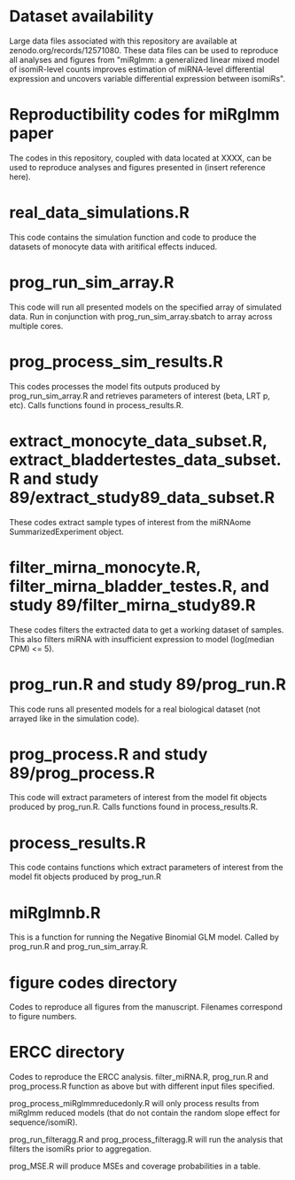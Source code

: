 # Dataset availability

Large data files associated with this repository are available at zenodo.org/records/12571080. These data files can be used to reproduce all analyses and figures from "miRglmm: a generalized linear mixed model of isomiR-level counts improves estimation of miRNA-level differential expression and uncovers variable differential expression between isomiRs".

# Reproductibility codes for miRglmm paper

The codes in this repository, coupled with data located at XXXX, can be used to reproduce analyses and figures presented in (insert reference here).

# real_data_simulations.R

This code contains the simulation function and code to produce the datasets of monocyte data with aritifical effects induced. 

# prog_run_sim_array.R

This code will run all presented models on the specified array of simulated data. Run in conjunction with prog_run_sim_array.sbatch to array across multiple cores.

# prog_process_sim_results.R

This codes processes the model fits outputs produced by prog_run_sim_array.R and retrieves parameters of interest (beta, LRT p, etc). Calls functions found in process_results.R.

# extract_monocyte_data_subset.R, extract_bladdertestes_data_subset.R and study 89/extract_study89_data_subset.R

These codes extract sample types of interest from the miRNAome SummarizedExperiment object. 

# filter_mirna_monocyte.R, filter_mirna_bladder_testes.R, and study 89/filter_mirna_study89.R

These codes filters the extracted data to get a working dataset of samples. This also filters miRNA with insufficient expression to model (log(median CPM) <= 5).

# prog_run.R and study 89/prog_run.R

This code runs all presented models for a real biological dataset (not arrayed like in the simulation code).

# prog_process.R and study 89/prog_process.R

This code will extract parameters of interest from the model fit objects produced by prog_run.R. Calls functions found in process_results.R.

# process_results.R

This code contains functions which extract parameters of interest from the model fit objects produced by prog_run.R

# miRglmnb.R

This is a function for running the Negative Binomial GLM model. Called by prog_run.R and prog_run_sim_array.R. 

# figure codes directory

Codes to reproduce all figures from the manuscript. Filenames correspond to figure numbers. 

# ERCC directory

Codes to reproduce the ERCC analysis. filter_miRNA.R, prog_run.R and prog_process.R function as above but with different input files specified. 

prog_process_miRglmmreducedonly.R will only process results from miRglmm reduced models (that do not contain the random slope effect for sequence/isomiR). 

prog_run_filteragg.R and prog_process_filteragg.R will run the analysis that filters the isomiRs prior to aggregation.

prog_MSE.R will produce MSEs and coverage probabilities in a table. 


